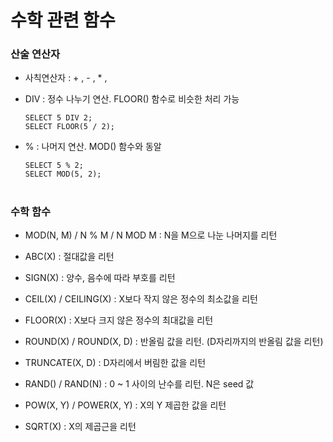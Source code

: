 # 수학 관련 함수 
### 산술 연산자
- 사칙연산자 : 
      + , - , * , 

- DIV : 
      정수 나누기 연산. FLOOR() 함수로 비슷한 처리 가능

      SELECT 5 DIV 2;
      SELECT FLOOR(5 / 2); 

- % :
      나머지 연산. MOD() 함수와 동알

      SELECT 5 % 2;
      SELECT MOD(5, 2);
#
### 수학 함수 
- MOD(N, M) / N % M / N MOD M :
      N을 M으로 나눈 나머지를 리턴

- ABC(X) :
      절대값을 리턴

- SIGN(X) :
      양수, 음수에 따라 부호를 리턴

- CEIL(X) / CEILING(X) :
      X보다 작지 않은 정수의 최소값을 리턴

- FLOOR(X) :
      X보다 크지 않은 정수의 최대값을 리턴

- ROUND(X) / ROUND(X, D) :
      반올림 값을 리턴. (D자리까지의 반올림 값을 리턴)

- TRUNCATE(X, D) :
      D자리에서 버림한 값을 리턴

- RAND() / RAND(N) :
      0 ~ 1 사이의 난수를 리턴. N은 seed 값

- POW(X, Y) / POWER(X, Y) :
      X의 Y 제곱한 값을 리턴

- SQRT(X) :
      X의 제곱근을 리턴
